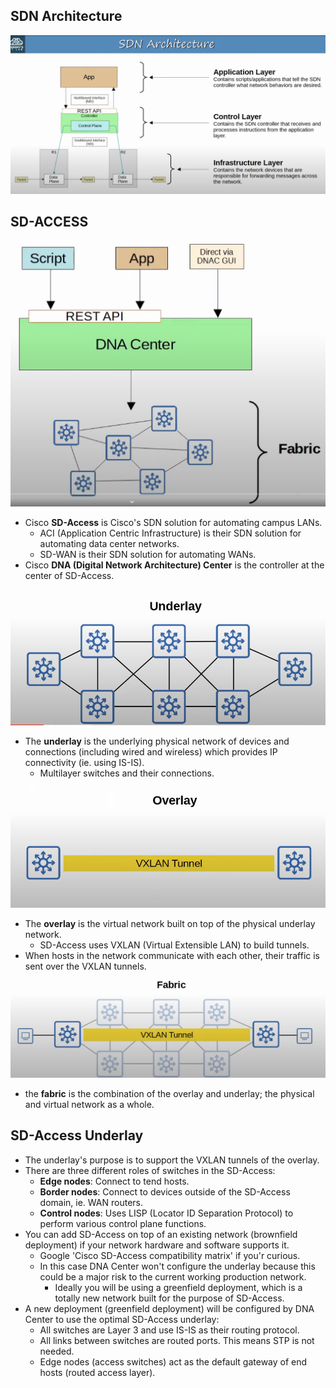 ## SDN Architecture
![SDN architecture](./img5/sdn-architecture.png)

## SD-ACCESS
![SD-Access Infrastructure](./img5/SD-Access-architecture.png)
* Cisco **SD-Access** is Cisco's SDN solution for automating campus LANs.
	* ACI (Application Centric Infrastructure) is their SDN solution for automating data center networks.
	* SD-WAN is their SDN solution for automating WANs.
* Cisco **DNA (Digital Network Architecture) Center** is the controller at the center of SD-Access.

![SDN underlay](./img5/underlay.png)
* The **underlay** is the underlying physical network of devices and connections (including wired and wireless) which provides IP connectivity (ie. using IS-IS).
	* Multilayer switches and their connections.

![overlay](./img5/overlay.png)
* The **overlay** is the virtual network built on top of the physical underlay network.
	* SD-Access uses VXLAN (Virtual Extensible LAN) to build tunnels.
* When hosts in the network communicate with each other, their traffic is sent over the VXLAN tunnels.

![fabric](./img5/fabric.png)
* the **fabric** is the combination of the overlay and underlay; the physical and virtual network as a whole.

## SD-Access Underlay
* The underlay's purpose is to support the VXLAN tunnels of the overlay.
* There are three different roles of switches in the SD-Access:
	* **Edge nodes**: Connect to tend hosts.
	* **Border nodes**: Connect to devices outside of the SD-Access domain, ie. WAN routers.
	* **Control nodes**: Uses LISP (Locator ID Separation Protocol) to perform various control plane functions.
* You can add SD-Access on top of an existing network (brownfield deployment) if your network hardware and software supports it.
	* Google 'Cisco SD-Access compatibility matrix' if you'r curious.
	* In this case DNA Center won't configure the underlay because this could be a major risk to the current working production network.
		* Ideally you will be using a greenfield deployment, which is a totally new network built for the purpose of SD-Access.
* A new deployment  (greenfield deployment) will be configured by DNA Center to use the optimal SD-Access underlay:
	* All switches are Layer 3 and use IS-IS as their routing protocol.
	* All links between switches are routed ports. This means STP is not needed.
	* Edge nodes (access switches) act as the default gateway of end hosts (routed access layer).